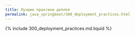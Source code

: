 ```yaml
---
title: Лучшие практики деплоя
permalink: java_springboot/300_deployment_practices.html
---
```


{% include 300_deployment_practices.md.liquid %}
